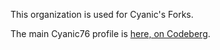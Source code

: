 This organization is used for Cyanic's Forks.

The main Cyanic76 profile is [here, on Codeberg](https://codeberg.org/Cyanic76).
